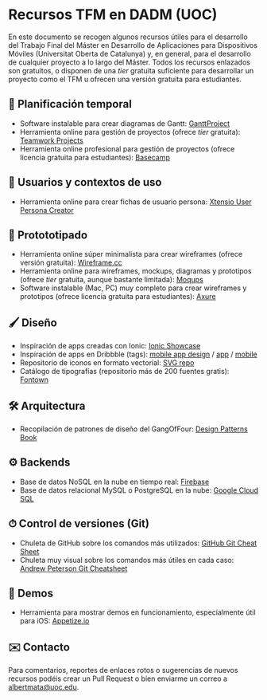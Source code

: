 # Recursos TFM en DADM (UOC)

En este documento se recogen algunos recursos útiles para el desarrollo del Trabajo Final del Máster en Desarrollo de Aplicaciones para Dispositivos Móviles (Universitat Oberta de Catalunya) y, en general, para el desarrollo de cualquier proyecto a lo largo del Máster. Todos los recursos enlazados son gratuitos, o disponen de una _tier_ gratuita suficiente para desarrollar un proyecto como el TFM u ofrecen una versión gratuita para estudiantes.

## 📆 Planificación temporal

* Software instalable para crear diagramas de Gantt: [GanttProject](http://www.ganttproject.biz)
* Herramienta online para gestión de proyectos (ofrece _tier_ gratuita): [Teamwork Projects](https://www.teamwork.com/project-management-software)
* Herramienta online profesional para gestión de proyectos (ofrece licencia gratuita para estudiantes): [Basecamp](https://basecamp.com)

## 👤 Usuarios y contextos de uso

* Herramienta online para crear fichas de usuario persona: [Xtensio User Persona Creator](https://xtensio.com/user-persona)

## 📐 Protototipado

* Herramienta online súper minimalista para crear wireframes (ofrece versión gratuita): [Wireframe.cc](https://wireframe.cc)
* Herramienta online para wireframes, mockups, diagramas y prototipos (ofrece _tier_ gratuita, aunque bastante limitada): [Moqups](https://moqups.com)
* Software instalable (Mac, PC) muy completo para crear wireframes y prototipos (ofrece licencia gratuita para estudiantes): [Axure](https://www.axure.com)

## 🖌 Diseño

* Inspiración de apps creadas con Ionic: [Ionic Showcase](https://showcase.ionicframework.com/apps/top)
* Inspiración de apps en Dribbble (tags): [mobile app design](https://dribbble.com/tags/mobile_app_design?s=popular) / [app](https://dribbble.com/tags/app?s=popular) / [mobile](https://dribbble.com/tags/mobile?s=popular)
* Repositorio de iconos en formato vectorial: [SVG repo](https://www.svgrepo.com)
* Catálogo de tipografías (repositorio más de 200 fuentes gratis): [Fontown](https://www.fontown.com/es)

## 🛠 Arquitectura

* Recopilación de patrones de diseño del GangOfFour: [Design Patterns Book](http://wiki.c2.com/?DesignPatternsBook)

## ⚙️ Backends

* Base de datos NoSQL en la nube en tiempo real: [Firebase](https://firebase.google.com/products/realtime-database)
* Base de datos relacional MySQL o PostgreSQL en la nube: [Google Cloud SQL](https://cloud.google.com/sql)

## ⏱ Control de versiones (Git)

* Chuleta de GitHub sobre los comandos más utilizados: [GitHub Git Cheat Sheet](https://services.github.com/on-demand/downloads/github-git-cheat-sheet.pdf)
* Chuleta muy visual sobre los comandos más útiles en cada caso: [Andrew Peterson Git Cheatsheet](http://ndpsoftware.com/git-cheatsheet.html)

## 📱 Demos

* Herramienta para mostrar demos en funcionamiento, especialmente útil para iOS: [Appetize.io](https://appetize.io)

## ✉️ Contacto

Para comentarios, reportes de enlaces rotos o sugerencias de nuevos recursos podéis crear un Pull Request o bien enviarme un correo a [albertmata@uoc.edu](albertmata@uoc.edu).